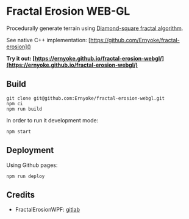 # Fractal Erosion WEB-GL

Procedurally generate terrain using [Diamond-square fractal algorithm](https://en.wikipedia.org/wiki/Diamond-square_algorithm).

See native C++ implementation: [https://github.com/Ernyoke/fractal-erosion]()

**Try it out: [https://ernyoke.github.io/fractal-erosion-webgl/](https://ernyoke.github.io/fractal-erosion-webgl/)**

## Build
```
git clone git@github.com:Ernyoke/fractal-erosion-webgl.git
npm ci
npm run build
```

In order to run it development mode:
```
npm start
```

## Deployment
Using Github pages:
```
npm run deploy
```

## Credits
* FractalErosionWPF: [gitlab](https://gitlab.com/BCBlanka/FractalErosionWPF/tree/master/FractaliWPF/FractaliWPF)
